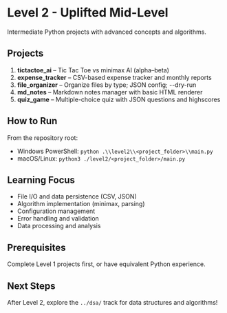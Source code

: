 # Level 2 - Uplifted Mid-Level

Intermediate Python projects with advanced concepts and algorithms.

## Projects

1. **tictactoe_ai** – Tic Tac Toe vs minimax AI (alpha–beta)
2. **expense_tracker** – CSV-based expense tracker and monthly reports
3. **file_organizer** – Organize files by type; JSON config; --dry-run
4. **md_notes** – Markdown notes manager with basic HTML renderer
5. **quiz_game** – Multiple-choice quiz with JSON questions and highscores

## How to Run

From the repository root:

- Windows PowerShell: `python .\\level2\\<project_folder>\\main.py`
- macOS/Linux: `python3 ./level2/<project_folder>/main.py`

## Learning Focus

- File I/O and data persistence (CSV, JSON)
- Algorithm implementation (minimax, parsing)
- Configuration management
- Error handling and validation
- Data processing and analysis

## Prerequisites

Complete Level 1 projects first, or have equivalent Python experience.

## Next Steps

After Level 2, explore the `../dsa/` track for data structures and algorithms!
